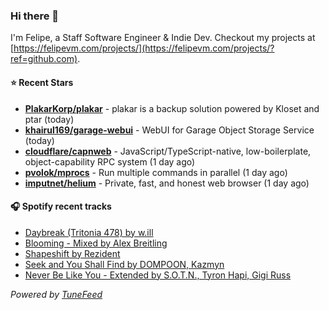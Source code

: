 ### Hi there 👋

I'm Felipe, a Staff Software Engineer & Indie Dev. Checkout my projects at [https://felipevm.com/projects/](https://felipevm.com/projects/?ref=github.com).

#### ⭐ Recent Stars
- **[PlakarKorp/plakar](https://github.com/PlakarKorp/plakar)** - plakar is a backup solution powered by Kloset and ptar (today)
- **[khairul169/garage-webui](https://github.com/khairul169/garage-webui)** - WebUI for Garage Object Storage Service (today)
- **[cloudflare/capnweb](https://github.com/cloudflare/capnweb)** - JavaScript/TypeScript-native, low-boilerplate, object-capability RPC system (1 day ago)
- **[pvolok/mprocs](https://github.com/pvolok/mprocs)** - Run multiple commands in parallel (1 day ago)
- **[imputnet/helium](https://github.com/imputnet/helium)** - Private, fast, and honest web browser (1 day ago)

#### 🎧 Spotify recent tracks
- [Daybreak (Tritonia 478) by w.ill](https://open.spotify.com/track/7GksXtoc2rwcEQSO70txvX)
- [Blooming - Mixed by Alex Breitling](https://open.spotify.com/track/2JdfMTG2DSE2T5e8ApWlUE)
- [Shapeshift by Rezident](https://open.spotify.com/track/7tZc1hKO4YCYiqgmGYcTMD)
- [Seek and You Shall Find by DOMPOON, Kazmyn](https://open.spotify.com/track/5plZLqf51abEsWikg7UI0S)
- [Never Be Like You - Extended by S.O.T.N., Tyron Hapi, Gigi Russ](https://open.spotify.com/track/3zlKkRNuM0j9uyleqP9W7w)

_Powered by [TuneFeed](https://tunefeed.app?ref=github.com)_
